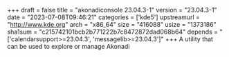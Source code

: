 +++
draft = false
title = "akonadiconsole 23.04.3-1"
version = "23.04.3-1"
date = "2023-07-08T09:46:21"
categories = ['kde5']
upstreamurl = "http://www.kde.org"
arch = "x86_64"
size = "416088"
usize = "1373186"
sha1sum = "c215742101bcb2b771222b7c8472872dad068b64"
depends = "['calendarsupport>=23.04.3', 'messagelib>=23.04.3']"
+++
A utility that can be used to explore or manage Akonadi